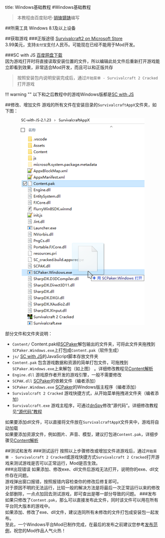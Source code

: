 title: Windows基础教程
#Windows基础教程

>本教程由百度贴吧-<a href="http://tieba.baidu.com/home/main/?un=销锋镝铸" target="_blank">销锋镝铸</a>编写

##所需工具
Windows 8.1及以上设备

##获取游戏
###正版途径
<a href="https://www.microsoft.com/zh-cn/store/p/survivalcraft-2/9phc48p58nb2" target="_blank">Survivalcraft2 on Microsoft Store</a>  
3.99美元，支持`支付宝`支付人民币。可能现在已经不能用于Mod开发。

###SC with JS
<a href="https://pan.baidu.com/share/link?shareid=3319882865&uk=2788149454" target="_blank">百度网盘下载</a>  
因为游戏打开时将直接读取安装位置的文件，所以编辑此处文件后重新打开游戏能立即看到效果，非常适合Mod开发，而且可以和正版共存  
>按照安装包内说明安装完成后，通过`开始菜单 - Survivalcraft 2 Cracked`打开游戏

!!! warning ""
    以下和之后教程中的游戏Windows版都是[SC with JS][1]

##修改、增加文件
游戏的所有文件在安装目录的`SurvivalcraftAppX`文件夹，如下图：  

<img src="../../saiming/windows_1.png" title="SurvivalcraftAppX文件夹" alt="SurvivalcraftAppX文件夹" style="max-width: 80%;margin-left: 10%;">  

部分文件和文件夹说明：  

* &zwnj;`Content/` Content.pak经[SCPaker][2]解包输出的文件夹，可将此文件夹拖拽到`SCPaker.Windows.exe`上打包成`Content.pak`（软件生成）  
* &zwnj;`js/` [SC with JS](#sc-with-js)的JavaScript脚本存放文件夹  
* &zwnj;`Content.pak` 包含游戏数据和资源的简单打包文件，可拖拽到`SCPaker.Windows.exe`上来解包（如上图）  。详细修改教程见[Content解析][3]  
* &zwnj;`Engine.dll` 游戏原作者开发的游戏引擎，一般不需要修改  
* &zwnj;`SCPAK.dll` [SCPaker][2]的依赖文件（编者添加）  
* &zwnj;`SCPaker.Windows.exe` [SCPaker][2]的Windows版主程序（编者添加）  
* &zwnj;`Survivalcraft 2 Cracked`  游戏快捷方式，从开始菜单拖拽进文件夹（编者添加）  
* &zwnj;`Survivalcraft.exe`  游戏主程序，可通过[dnSpy][4]修改“源代码”。详细修改教程见[“源代码”教程][5]  

如果要添加dll文件，可以直接将文件放在`SurvivalcraftAppX`文件夹中，游戏将自动加载  
如果要添加资源文件，例如图片、声音、模型，建议打包进`Content.pak`，详细步骤见[Content解析][3]

##测试和发布
###测试运行
按照以上步骤修改或增加文件进游戏后，通过`开始菜单 - Survivalcraft 2 Cracked`或游戏快捷方式`Survivalcraft 2 Cracked`打开游戏来测试游戏是否可以正常运行，Mod是否生效。  
###出现错误
如果添加、修改exe、dll文件后游戏无法打开，说明你的exe、dll文件存在问题。  
游戏弹出窗口报错，按照报错内容检查你的修改后修复即可。  
对于原因不明的无法运行，比较一般的解决方法是将最后一次正常运行以来的修改全部删除，一点点加回去测试游戏，即可查出是哪一部分导致的问题。
###发布
如果只修改了`Content.pak`，那么可以直接发布此文件，同时该文件可以用在所有平台同大版本的游戏中。  
如果添加、修改了exe、dll文件，建议连同所有未修改的文件打包成安装包一起发布。  
至此，一个Windows平台Mod已制作完成，在最后的发布之前建议您参考[发布范例][6]，祝您的Mod作品人气火热！

[1]: #sc-with-js
[2]: ../tutorial/resources.md#contentpak_1
[3]: content_tutorial.md
[4]: ../tutorial/resources.md#_12
[5]: source_code_tutorial.md
[6]: ../other_tutorial/publication_example.md